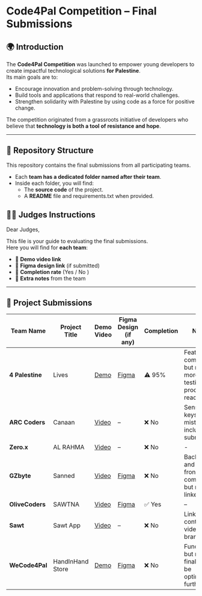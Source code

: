 # Code4Pal Competition – Final Submissions

## 🌍 Introduction
The **Code4Pal Competition** was launched to empower young developers to create impactful technological solutions **for Palestine**.  
Its main goals are to:  
- Encourage innovation and problem-solving through technology.  
- Build tools and applications that respond to real-world challenges.  
- Strengthen solidarity with Palestine by using code as a force for positive change.  

The competition originated from a grassroots initiative of developers who believe that **technology is both a tool of resistance and hope**.  

---
## 📂 Repository Structure
This repository contains the final submissions from all participating teams.  

- Each **team has a dedicated folder named after their team**.  
- Inside each folder, you will find:  
  - The **source code** of the project.  
  - A **README** file and requirements.txt when provided.  
## 🧑‍⚖️ Judges Instructions
Dear Judges,  

This file is your guide to evaluating the final submissions.  
Here you will find for **each team**:  
- 🎥 **Demo video link**  
- 🎨 **Figma design link** (if submitted)  
- 📌 **Completion rate** (Yes / No )
- 📝 **Extra notes** from the team  
---

## 🎥 Project Submissions

| Team Name       | Project Title       | Demo Video | Figma Design (if any) | Completion | Notes |
|-----------------|--------------------|------------|------------------------|------------|-------|
| **4 Palestine** | Lives              | [Demo](https://drive.google.com/file/d/1IjisNgnkHA-WuJyZCVziJFmFeZcx5Zqo/view?usp=sharing) | [Figma](https://www.figma.com/design/Y2sHtAvWClSOdQxPdwgsqq/Lives?node-id=0-1&p=f&t=vB3xlwVdtvHlqhQD-0) | ⚠️ 95% | Features complete but needs more testing; not production ready yet. |
| **ARC Coders**  | Canaan             | [Video](https://youtu.be/_6EyjKUJVZU?feature=shared) | – | ❌ No | Sensitive keys were mistakenly included in submission. |
| **Zero.x**      | AL RAHMA           | [Video](https://youtu.be/G4LkOOWPZ-U?feature=shared) | – | ❌ No | - |
| **GZbyte**      | Sanned             | [Video](https://drive.google.com/file/d/1jLFLnI7xyREn4gBXG-xsSs4LrNVplSqJ/view?usp=drivesdk) | [Figma](https://www.figma.com/design/grFzzeBa5H0AxIm5DxrWcL/hackathon?node-id=0-1&t=WU0d6suL4gUjRiG2-1) | ❌ No | Backend and frontend complete but not linked. |
| **OliveCoders** | SAWTNA             | [Video](https://drive.google.com/drive/folders/1Y5sCCLjreMcqsupD9zS16p9of1md2OeH) | [Figma](https://www.figma.com/design/zq4J9yK9ETDT2vrK7rblcA/Sawtna?node-id=0-1&p=f&t=nb4WdzwyUTqbCIXn-0) | ✅ Yes | – |
| **Sawt**        | Sawt App           | [Video](https://mega.nz/folder/3Bg2yZJY#-Syzql6WehEyyUyUjBuePw) | – | ❌ No | Link contains video + branding. |
| **WeCode4Pal**  | HandInHand Store   | [Demo](https://drive.google.com/file/d/1zkRUDZsKwKPWlVVc_5SvgB40R_C231rt/view?usp=sharing) | [Figma](https://www.figma.com/design/BBMlDiyXBKqTJdsMWF8ZMI/HandInHand-Store?node-id=86-656&t=S44iWXMB6GQ4LmJk-1) | ❌ No | Functional but not final; can be optimized further. |





